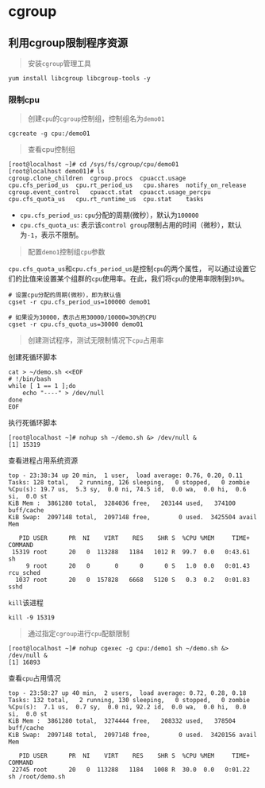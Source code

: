 # cgroup

## 利用cgroup限制程序资源

> 安装`cgroup`管理工具

    yum install libcgroup libcgroup-tools -y
    
### 限制cpu

> 创建`cpu`的`cgroup`控制组，控制组名为`demo01`

    cgcreate -g cpu:/demo01
    
> 查看cpu控制组

    [root@localhost ~]# cd /sys/fs/cgroup/cpu/demo01
    [root@localhost demo01]# ls
    cgroup.clone_children  cgroup.procs  cpuacct.usage         cpu.cfs_period_us  cpu.rt_period_us   cpu.shares  notify_on_release
    cgroup.event_control   cpuacct.stat  cpuacct.usage_percpu  cpu.cfs_quota_us   cpu.rt_runtime_us  cpu.stat    tasks

- `cpu.cfs_period_us`: `cpu`分配的周期(微秒），默认为`100000`
- `cpu.cfs_quota_us`: 表示该`control group`限制占用的时间（微秒），默认为`-1`，表示不限制。

> 配置`demo1`控制组`cpu`参数

`cpu.cfs_quota_us`和`cpu.cfs_period_us`是控制`cpu`的两个属性，
可以通过设置它们的比值来设置某个组群的`cpu`使用率。在此，我们将`cpu`的使用率限制到`30%`。

    # 设置cpu分配的周期(微秒），即为默认值
    cgset -r cpu.cfs_period_us=100000 demo01

    # 如果设为30000，表示占用30000/10000=30%的CPU
    cgset -r cpu.cfs_quota_us=30000 demo01
    
> 创建测试程序，测试无限制情况下`cpu`占用率

创建死循环脚本

    cat > ~/demo.sh <<EOF
    # !/bin/bash
    while [ 1 == 1 ];do
        echo "----" > /dev/null
    done
    EOF
    
执行死循环脚本

    [root@localhost ~]# nohup sh ~/demo.sh &> /dev/null &
    [1] 15319
    
查看进程占用系统资源

    top - 23:38:34 up 20 min,  1 user,  load average: 0.76, 0.20, 0.11
    Tasks: 128 total,   2 running, 126 sleeping,   0 stopped,   0 zombie
    %Cpu(s): 19.7 us,  5.3 sy,  0.0 ni, 74.5 id,  0.0 wa,  0.0 hi,  0.6 si,  0.0 st
    KiB Mem :  3861280 total,  3284036 free,   203144 used,   374100 buff/cache
    KiB Swap:  2097148 total,  2097148 free,        0 used.  3425504 avail Mem
    
       PID USER      PR  NI    VIRT    RES    SHR S  %CPU %MEM     TIME+ COMMAND
     15319 root      20   0  113288   1184   1012 R  99.7  0.0   0:43.61 sh
         9 root      20   0       0      0      0 S   1.0  0.0   0:01.43 rcu_sched
      1037 root      20   0  157828   6668   5120 S   0.3  0.2   0:01.83 sshd
      
`kill`该进程

    kill -9 15319
    
> 通过指定`cgroup`进行`cpu`配额限制

    [root@localhost ~]# nohup cgexec -g cpu:/demo1 sh ~/demo.sh &> /dev/null &
    [1] 16893
    
查看`cpu`占用情况

    top - 23:58:27 up 40 min,  2 users,  load average: 0.72, 0.28, 0.18
    Tasks: 132 total,   2 running, 130 sleeping,   0 stopped,   0 zombie
    %Cpu(s):  7.1 us,  0.7 sy,  0.0 ni, 92.2 id,  0.0 wa,  0.0 hi,  0.0 si,  0.0 st
    KiB Mem :  3861280 total,  3274444 free,   208332 used,   378504 buff/cache
    KiB Swap:  2097148 total,  2097148 free,        0 used.  3420156 avail Mem
    
       PID USER      PR  NI    VIRT    RES    SHR S  %CPU %MEM     TIME+ COMMAND
     22745 root      20   0  113288   1184   1008 R  30.0  0.0   0:01.22 sh /root/demo.sh

